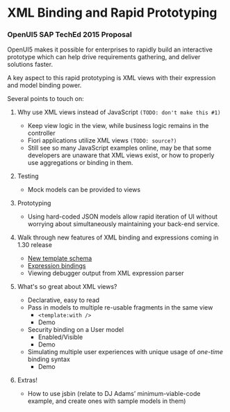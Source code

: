 # XML Binding and Rapid Prototyping
### OpenUI5 SAP TechEd 2015 Proposal

OpenUI5 makes it possible for enterprises to rapidly build an interactive prototype which can help drive requirements gathering, and deliver solutions faster.

A key aspect to this rapid prototyping is XML views with their expression and model binding power.

Several points to touch on:

1. Why use XML views instead of JavaScript `(TODO: don't make this #1)`
    * Keep view logic in the view, while business logic remains in the controller
    * Fiori applications utilize XML views `(TODO: source?)`
    * Still see so many JavaScript examples online, may be that some developers are unaware that XML views exist, or how to properly use aggregations or binding in them.

1. Testing
    * Mock models can be provided to views

1. Prototyping
    * Using hard-coded JSON models allow rapid iteration of UI without worrying about simultaneously maintaining your back-end service.

1. Walk through new features of XML binding and expressions coming in 1.30 release
    * [New template schema](https://openui5beta.hana.ondemand.com/#docs/guide/5ee619fc1370463ea674ee04b65ed83b.html)
    * [Expression bindings](https://openui5beta.hana.ondemand.com/#docs/guide/daf6852a04b44d118963968a1239d2c0.html)
    * Viewing debugger output from XML expression parser

1. What's so great about XML views?
    * Declarative, easy to read
    * Pass in models to multiple re-usable fragments in the same view
        * `<template:with />`
        * Demo
    * Security binding on a User model
        * Enabled/Visible
        * Demo
    * Simulating multiple user experiences with unique usage of *one-time* binding syntax
        * Demo


1. Extras!

    * How to use jsbin (relate to DJ Adams’ minimum-viable-code example, and create ones with sample models in them)
